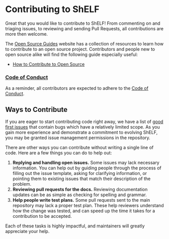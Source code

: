 # Contributing to ShELF

Great that you would like to contribute to ShELF! From commenting on and triaging issues, to reviewing and sending Pull Requests, all contributions are more then welcome.

The [Open Source Guides](https://opensource.guide/) website has a collection of resources to learn how to contribute to an open source project. Contributors and people new to open source alike will find the following guide especially useful:

* [How to Contribute to Open Source](https://opensource.guide/how-to-contribute/)

### [Code of Conduct](https://github.com/TruffelNL/ShELF/blob/release/.github/CODE_OF_CONDUCT.md)

As a reminder, all contributors are expected to adhere to the [Code of Conduct](https://github.com/TruffelNL/ShELF/blob/release/.github/CODE_OF_CONDUCT.md).

## Ways to Contribute

If you are eager to start contributing code right away, we have a list of [good first issues](https://github.com/TruffelNL/ShELF/labels/good%20first%20issue) that contain bugs which have a relatively limited scope. As you gain more experience and demonstrate a commitment to evolving ShELF, you may be granted issue management permissions in the repository.

There are other ways you can contribute without writing a single line of code. Here are a few things you can do to help out:

1. **Replying and handling open issues.** Some issues may lack necessary information. You can help out by guiding people through the process of filling out the issue template, asking for clarifying information, or pointing them to existing issues that match their description of the problem.
2. **Reviewing pull requests for the docs.** Reviewing documentation updates can be as simple as checking for spelling and grammar.
3. **Help people write test plans.** Some pull requests sent to the main repository may lack a proper test plan. These help reviewers understand how the change was tested, and can speed up the time it takes for a contribution to be accepted.

Each of these tasks is highly impactful, and maintainers will greatly appreciate your help.
